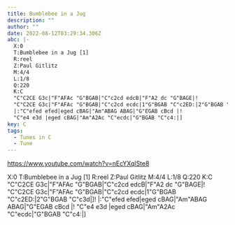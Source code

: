 ```yaml
---
title: Bumblebee in a Jug
description: ""
author: ""
date: 2022-08-12T03:29:34.306Z
abc: |-
  X:0
  T:Bumblebee in a Jug [1]
  R:reel
  Z:Paul Gitlitz
  M:4/4
  L:1/8
  Q:220
  K:C
  "C"C2CE G3c|"F"AFAc "G"BGAB|"C"c2cd edcB|"F"A2 dc "G"BAGE|!
  "C"C2CE G3c|"F"AFAc "G"BGAB|"C"c2cd ecdc|1"G"BGAB "C"c2ED:|2"G"BGAB "C"c3d|]!
  |:"C"efed efed|eged cBAG|"Am"ABAG ABAG|"G"EGAB cBcd |!
  "C"e4 e3d |eged cBAG|"Am"A2Ac "C"ecdc|"G"BGAB "C"c4:|]
key: C
tags:
  - Tunes in C
  - Tune
---
```

https://www.youtube.com/watch?v=nEcYXqlSte8

X:0
T:Bumblebee in a Jug \[1]
R:reel
Z:Paul Gitlitz
M:4/4
L:1/8
Q:220
K:C
"C"C2CE G3c|"F"AFAc "G"BGAB|"C"c2cd edcB|"F"A2 dc "G"BAGE|!
"C"C2CE G3c|"F"AFAc "G"BGAB|"C"c2cd ecdc|1"G"BGAB "C"c2ED:|2"G"BGAB "C"c3d|]!
|:"C"efed efed|eged cBAG|"Am"ABAG ABAG|"G"EGAB cBcd |!
"C"e4 e3d |eged cBAG|"Am"A2Ac "C"ecdc|"G"BGAB "C"c4:|]